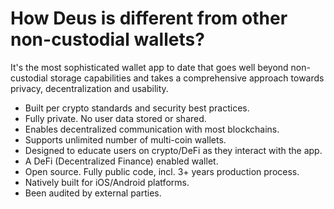 # How Deus is different from other non-custodial wallets?

It's the most sophisticated wallet app to date that goes well beyond non-custodial storage capabilities and takes a comprehensive approach towards privacy, decentralization and usability.

- Built per crypto standards and security best practices.
- Fully private. No user data stored or shared.
- Enables decentralized communication with most blockchains.
- Supports unlimited number of multi-coin wallets.
- Designed to educate users on crypto/DeFi as they interact with the app.
- A DeFi (Decentralized Finance) enabled wallet.
- Open source. Fully public code, incl. 3+ years production process.
- Natively built for iOS/Android platforms.
- Been audited by external parties.

